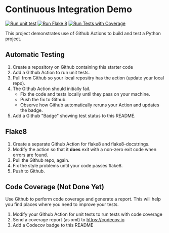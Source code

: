Continuous Integration Demo
===========================
[![Run unit test](https://github.com/Thanawas-Sirilertsathit/ci-demo/actions/workflows/python-unittest.yml/badge.svg)](https://github.com/Thanawas-Sirilertsathit/ci-demo/actions/workflows/python-unittest.yml)
[![Run Flake 8](https://github.com/Thanawas-Sirilertsathit/ci-demo/actions/workflows/run-flake8.yml/badge.svg)](https://github.com/Thanawas-Sirilertsathit/ci-demo/actions/workflows/run-flake8.yml)
[![Run Tests with Coverage](https://github.com/Thanawas-Sirilertsathit/ci-demo/actions/workflows/coverage.yml/badge.svg?branch=master)](https://github.com/Thanawas-Sirilertsathit/ci-demo/actions/workflows/coverage.yml)

This project demonstrates use of Github Actions to build and test a Python project.  

## Automatic Testing

1. Create a repository on Github containing this starter code
2. Add a Github Action to run unit tests.
3. Pull from Github so your local repositry has the action (update your local repo).
4. The Github Action should initially fail.
   - Fix the code and tests locally until they pass on your machine.
   - Push the fix to Github.
   - Observe how Github automatically reruns your Action and updates the badge.
5. Add a Github "Badge" showing test status to this README.


## Flake8

1. Create a separate Github Action for flake8 and flake8-docstrings.
2. Modify the action so that it **does** exit with a non-zero exit code when errors are found.
3. Pull the Github repo, again.
4. Fix the style problems until your code passes flake8.
5. Push to Github.

## Code Coverage (Not Done Yet)

Use Github to perform code coverage and generate a report.
This will help you find places where you need to improve your tests.

1. Modify your Github Action for unit tests to run tests with code coverage
2. Send a coverage report (as xml) to <https://codecov.io>
3. Add a Codecov badge to this README


